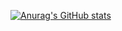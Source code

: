 [![Anurag's GitHub stats](https://github-readme-stats.vercel.app/api?username=bsltan&show_icons=true&theme=radical)](https://github.com/anuraghazra/github-readme-stats)

<!---
bsltan/bsltan is a ✨ special ✨ repository because its `README.md` (this file) appears on your GitHub profile.
You can click the Preview link to take a look at your changes.
--->
